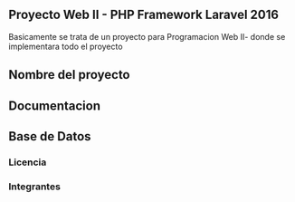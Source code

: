 ## Proyecto Web II -  PHP Framework Laravel 2016
Basicamente se trata de un proyecto para Programacion Web II- donde se implementara todo el proyecto 
##  Nombre del proyecto


## Documentacion



## Base de Datos



### Licencia

### Integrantes

